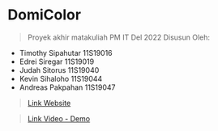 # DomiColor
> Proyek akhir matakuliah PM IT Del 2022
Disusun Oleh:
- Timothy Sipahutar 11S19016
- Edrei Siregar 11S19019
- Judah Sitorus 11S19040
- Kevin Sihaloho 11S19044
- Andreas Pakpahan 11S19047

> [Link Website](https://domicolor.delcom.org/)

> [Link Video - Demo](https://youtu.be/iMDtuMUiyaU)

